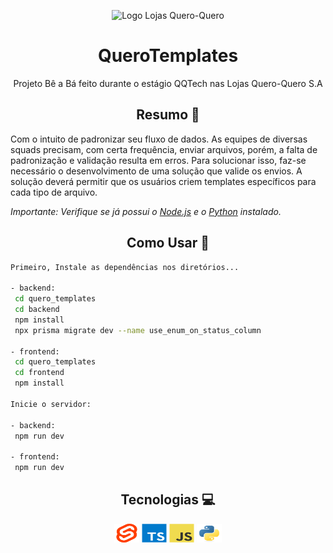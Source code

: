 <p align="center">
  <img src="https://github.com/celenny/quero_templates/assets/70456452/13c668bc-6b38-4823-9ecd-52af0aa036c3" alt="Logo Lojas Quero-Quero" width=105 >
</p>
<h1 align="center">QueroTemplates</h1>

<p align="center">
   Projeto Bê a Bá feito durante o estágio QQTech nas Lojas Quero-Quero S.A 
</p>

<h2 align="center">Resumo 📖</h2>
<p >
  Com o intuito de padronizar seu fluxo de dados. As equipes de diversas squads precisam, com certa frequência, enviar arquivos, porém, a falta de padronização e validação resulta em erros. Para solucionar isso, faz-se necessário o desenvolvimento de uma solução que valide os envios. A solução deverá permitir que os usuários criem templates específicos para cada tipo de arquivo.
</p>

*Importante:*
*Verifique se já possui o [Node.js](https://nodejs.org) e o [Python](https://www.python.org/) instalado.*

<h2 align="center">Como Usar 🤔</h2>

   ```bash
   Primeiro, Instale as dependências nos diretórios...
  
   - backend:
    cd quero_templates
    cd backend
    npm install
    npx prisma migrate dev --name use_enum_on_status_column

   - frontend:
    cd quero_templates
    cd frontend
    npm install

 Inicie o servidor:

  - backend:
    npm run dev

  - frontend:
    npm run dev
   ```


<h2 align="center">Tecnologias 💻</h2>
   
<p align="center">
  <img align="center" alt="svelte" height="30" width="40" src="https://raw.githubusercontent.com/devicons/devicon/master/icons/svelte/svelte-original.svg">
  <img align="center" alt="typescript" height="30" width="40" src="https://github.com/devicons/devicon/blob/master/icons/typescript/typescript-original.svg">
  <img align="center" alt="javascript" height="30" width="40" src="https://github.com/devicons/devicon/blob/master/icons/javascript/javascript-original.svg">
  <img align="center" alt="python" height="30" width="40" src="https://raw.githubusercontent.com/devicons/devicon/master/icons/python/python-original.svg">
  <br>
</p>
